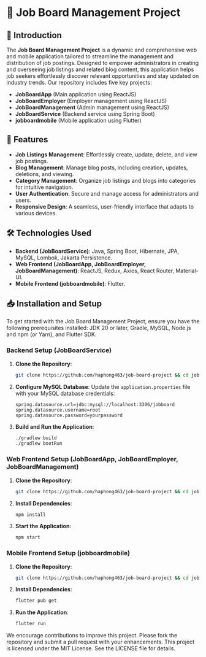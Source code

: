 # 🎯 Job Board Management Project

## 🌟 Introduction
The **Job Board Management Project** is a dynamic and comprehensive web and mobile application tailored to streamline the management and distribution of job postings. Designed to empower administrators in creating and overseeing job listings and related blog content, this application helps job seekers effortlessly discover relevant opportunities and stay updated on industry trends. Our repository includes five key projects:

- **JobBoardApp** (Main application using ReactJS)
- **JobBoardEmployer** (Employer management using ReactJS)
- **JobBoardManagement** (Admin management using ReactJS)
- **JobBoardService** (Backend service using Spring Boot)
- **jobboardmobile** (Mobile application using Flutter)

## 🚀 Features
- **Job Listings Management**: Effortlessly create, update, delete, and view job postings.
- **Blog Management**: Manage blog posts, including creation, updates, deletions, and viewing.
- **Category Management**: Organize job listings and blogs into categories for intuitive navigation.
- **User Authentication**: Secure and manage access for administrators and users.
- **Responsive Design**: A seamless, user-friendly interface that adapts to various devices.

## 🛠️ Technologies Used
- **Backend (JobBoardService)**: Java, Spring Boot, Hibernate, JPA, MySQL, Lombok, Jakarta Persistence.
- **Web Frontend (JobBoardApp, JobBoardEmployer, JobBoardManagement)**: ReactJS, Redux, Axios, React Router, Material-UI.
- **Mobile Frontend (jobboardmobile)**: Flutter.

## 📥 Installation and Setup
To get started with the Job Board Management Project, ensure you have the following prerequisites installed: JDK 20 or later, Gradle, MySQL, Node.js and npm (or Yarn), and Flutter SDK.

### Backend Setup (JobBoardService)
1. **Clone the Repository**:
    ```bash
    git clone https://github.com/haphong463/job-board-project && cd job-board-project/JobBoardService
    ```
2. **Configure MySQL Database**: Update the `application.properties` file with your MySQL database credentials:
    ```properties
    spring.datasource.url=jdbc:mysql://localhost:3306/jobboard
    spring.datasource.username=root
    spring.datasource.password=yourpassword
    ```
3. **Build and Run the Application**:
    ```bash
    ./gradlew build
    ./gradlew bootRun
    ```

### Web Frontend Setup (JobBoardApp, JobBoardEmployer, JobBoardManagement)
1. **Clone the Repository**:
    ```bash
    git clone https://github.com/haphong463/job-board-project && cd job-board-project/JobBoardApp
    ```
2. **Install Dependencies**:
    ```bash
    npm install
    ```
3. **Start the Application**:
    ```bash
    npm start
    ```

### Mobile Frontend Setup (jobboardmobile)
1. **Clone the Repository**:
    ```bash
    git clone https://github.com/haphong463/job-board-project && cd job-board-project/jobboardmobile
    ```
2. **Install Dependencies**:
    ```bash
    flutter pub get
    ```
3. **Run the Application**:
    ```bash
    flutter run
    ```

We encourage contributions to improve this project. Please fork the repository and submit a pull request with your enhancements. This project is licensed under the MIT License. See the LICENSE file for details.
